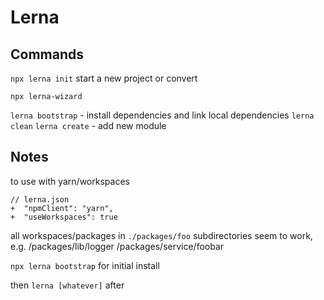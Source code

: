 # Lerna

## Commands

`npx lerna init` start a new project or convert

`npx lerna-wizard`

`lerna bootstrap` - install dependencies and link local dependencies
`lerna clean`
`lerna create` - add new module

## Notes

to use with yarn/workspaces

```
// lerna.json
+  "npmClient": "yarn",
+  "useWorkspaces": true
```

all workspaces/packages in `./packages/foo`
subdirectories seem to work, e.g. /packages/lib/logger
/packages/service/foobar

`npx lerna bootstrap` for initial install

then `lerna [whatever]` after

